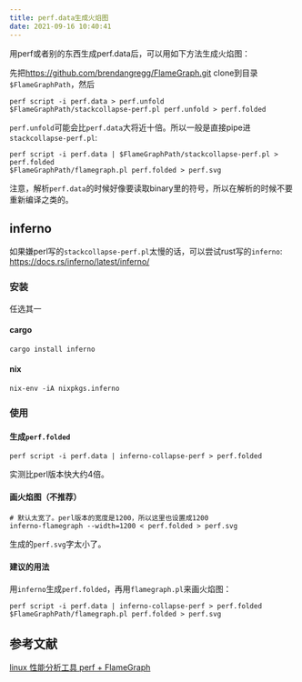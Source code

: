 ```yaml
---
title: perf.data生成火焰图
date: 2021-09-16 10:40:41
---
```


用perf或者别的东西生成perf.data后，可以用如下方法生成火焰图：

先把<https://github.com/brendangregg/FlameGraph.git> clone到目录`$FlameGraphPath`，然后

```shell
perf script -i perf.data > perf.unfold
$FlameGraphPath/stackcollapse-perf.pl perf.unfold > perf.folded
```

`perf.unfold`可能会比`perf.data`大将近十倍。所以一般是直接pipe进`stackcollapse-perf.pl`:

```shell
perf script -i perf.data | $FlameGraphPath/stackcollapse-perf.pl > perf.folded
$FlameGraphPath/flamegraph.pl perf.folded > perf.svg
```

注意，解析`perf.data`的时候好像要读取binary里的符号，所以在解析的时候不要重新编译之类的。

## inferno

如果嫌perl写的`stackcollapse-perf.pl`太慢的话，可以尝试rust写的`inferno`: <https://docs.rs/inferno/latest/inferno/>

### 安装

任选其一

#### cargo

```shell
cargo install inferno
```

#### nix

```shell
nix-env -iA nixpkgs.inferno
```

### 使用

#### 生成`perf.folded`

```shell
perf script -i perf.data | inferno-collapse-perf > perf.folded
```

实测比perl版本快大约4倍。

#### 画火焰图（不推荐）

```shell
# 默认太宽了。perl版本的宽度是1200，所以这里也设置成1200
inferno-flamegraph --width=1200 < perf.folded > perf.svg
```

生成的`perf.svg`字太小了。

#### 建议的用法

用`inferno`生成`perf.folded`，再用`flamegraph.pl`来画火焰图：

```shell
perf script -i perf.data | inferno-collapse-perf > perf.folded
$FlameGraphPath/flamegraph.pl perf.folded > perf.svg
```

## 参考文献

[linux 性能分析工具 perf + FlameGraph](https://www.cnblogs.com/lausaa/p/12098716.html)
